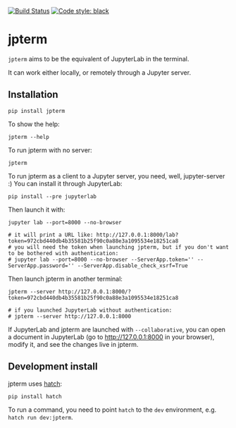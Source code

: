 [![Build Status](https://github.com/davidbrochart/jpterm/workflows/CI/badge.svg)](https://github.com/davidbrochart/jpterm/actions)
[![Code style: black](https://img.shields.io/badge/code%20style-black-000000.svg)](https://github.com/psf/black)

# jpterm

`jpterm` aims to be the equivalent of JupyterLab in the terminal.

It can work either locally, or remotely through a Jupyter server.

## Installation

```console
pip install jpterm
```

To show the help:

```console
jpterm --help
```

To run jpterm with no server:

```console
jpterm
```

To run jpterm as a client to a Jupyter server, you need, well, jupyter-server :) You can install it through JupyterLab:

```console
pip install --pre jupyterlab
```

Then launch it with:

```console
jupyter lab --port=8000 --no-browser

# it will print a URL like: http://127.0.0.1:8000/lab?token=972cbd440db4b35581b25f90c0a88e3a1095534e18251ca8
# you will need the token when launching jpterm, but if you don't want to be bothered with authentication:
# jupyter lab --port=8000 --no-browser --ServerApp.token='' --ServerApp.password='' --ServerApp.disable_check_xsrf=True
```

Then launch jpterm in another terminal:

```console
jpterm --server http://127.0.0.1:8000/?token=972cbd440db4b35581b25f90c0a88e3a1095534e18251ca8

# if you launched JupyterLab without authentication:
# jpterm --server http://127.0.0.1:8000
```

If JupyterLab and jpterm are launched with `--collaborative`, you can open a document in
JupyterLab (go to http://127.0.0.1:8000 in your browser), modify it, and see the changes live
in jpterm.

## Development install

jpterm uses [hatch](https://hatch.pypa.io):

```console
pip install hatch
```

To run a command, you need to point `hatch` to the `dev` environment, e.g. `hatch run dev:jpterm`.
